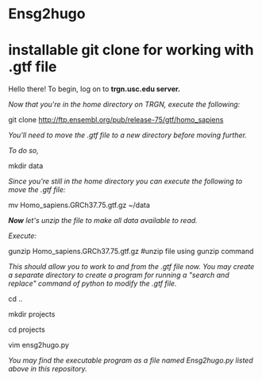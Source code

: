 # Ensg2hugo
# installable git clone for working with .gtf file
Hello there! To begin, log on to **trgn.usc.edu server.**

_Now that you're in the home directory on TRGN, execute the following:_ 

git clone http://ftp.ensembl.org/pub/release-75/gtf/homo_sapiens

_You'll need to move the .gtf file to a new directory before moving further._

_To do so,_

mkdir data

_Since you're still in the home directory you can execute the following to move the .gtf file:_

mv Homo_sapiens.GRCh37.75.gtf.gz ~/data

_**Now** let's unzip the file to make all data available to read._

_Execute:_

gunzip Homo_sapiens.GRCh37.75.gtf.gz #unzip file using gunzip command

_This should allow you to work to and from the .gtf file now. You may create a separate directory to create a program for running a "search and replace" command of python to modify the .gtf file._

cd ..

mkdir projects

cd projects

vim ensg2hugo.py

_You may find the executable program as a file named Ensg2hugo.py listed above in this repository._

